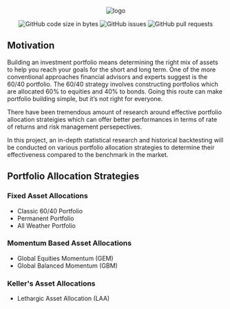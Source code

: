 <div align="center">

  ![logo](https://github.com/eshinhw/stock-trading-risk-calculator/assets/41933169/16042ca8-b2f5-459f-a2f5-05290c313af8)

</div>

<div align="center">

  ![GitHub code size in bytes](https://img.shields.io/github/languages/code-size/eshinhw/dynamic-portfolio-allocator)
  ![GitHub issues](https://img.shields.io/github/issues/eshinhw/dynamic-portfolio-allocator)
  ![GitHub pull requests](https://img.shields.io/github/issues-pr/eshinhw/dynamic-portfolio-allocator)
  
</div>

## Motivation

Building an investment portfolio means determining the right mix of assets to help you reach your goals for the short and long term. One of the more conventional approaches financial advisors and experts suggest is the 60/40 portfolio. The 60/40 strategy involves constructing portfolios which are allocated 60% to equities and 40% to bonds. Going this route can make portfolio building simple, but it’s not right for everyone.

There have been tremendous amount of research around effective portfolio allocation strateigies which can offer better performances in terms of rate of returns and risk management persepectives.

In this project, an in-depth statistical research and historical backtesting will be conducted on various portfolio allocation strategies to determine their effectiveness compared to the benchmark in the market.

## Portfolio Allocation Strategies

### Fixed Asset Allocations

- Classic 60/40 Portfolio
- Permanent Portfolio
- All Weather Portfolio

### Momentum Based Asset Allocations

- Global Equities Momentum (GEM)
- Global Balanced Momentum (GBM)

### Keller's Asset Allocations

- Lethargic Asset Allocation (LAA)








